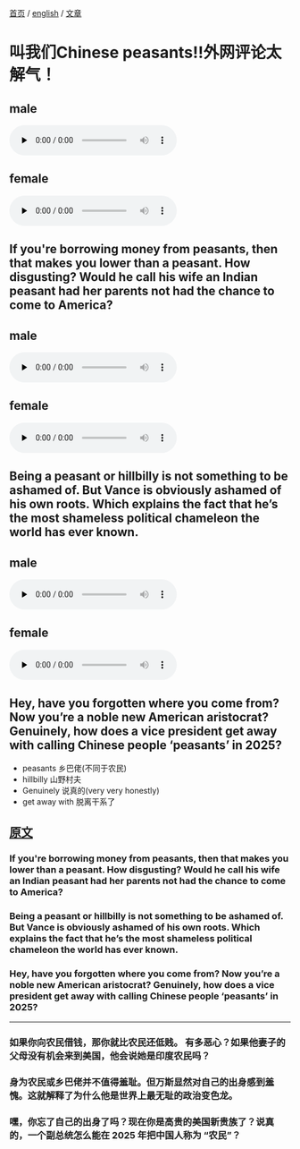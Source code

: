[首页](https://printjs.github.io/blog) / [english](https://printjs.github.io/blog/docs/english) / [文章](https://printjs.github.io/blog/docs/english/course_speak)

# 叫我们Chinese peasants‼️外网评论太解气！

## male​
<audio id="audio" controls="" preload="none">
    <source id="mp3" src="./audio_male_1.wav">
</audio>

## female
<audio id="audio" controls="" preload="none">
    <source id="mp3" src="./audio_female_1.wav">
</audio>

## If you're borrowing money from peasants, then that makes you lower than a peasant. How disgusting? Would he call his wife an Indian peasant had her parents not had the chance to come to America?
 
## male​
<audio id="audio" controls="" preload="none">
    <source id="mp3" src="./audio_male_2.wav">
</audio>

## female
<audio id="audio" controls="" preload="none">
    <source id="mp3" src="./audio_female_2.wav">
</audio>

## Being a peasant or hillbilly is not something to be ashamed of. But Vance is obviously ashamed of his own roots. Which explains the fact that he’s the most shameless political chameleon the world has ever known.
 
## male​
<audio id="audio" controls="" preload="none">
    <source id="mp3" src="./audio_male_3.wav">
</audio>

## female
<audio id="audio" controls="" preload="none">
    <source id="mp3" src="./audio_female_3.wav">
</audio>

## Hey, have you forgotten where you come from? Now you’re a noble new American aristocrat? Genuinely, how does a vice president get away with calling Chinese people ‘peasants’ in 2025?

- peasants 乡巴佬(不同于农民)
- hillbilly 山野村夫
- Genuinely 说真的(very very honestly)
- get away with 脱离干系了


## [原文](https://www.bilibili.com/video/BV12NdUYFERe?t=1.1)

### If you're borrowing money from peasants, then that makes you lower than a peasant. How disgusting? Would he call his wife an Indian peasant had her parents not had the chance to come to America?
 
### Being a peasant or hillbilly is not something to be ashamed of. But Vance is obviously ashamed of his own roots. Which explains the fact that he’s the most shameless political chameleon the world has ever known.
 
### Hey, have you forgotten where you come from? Now you’re a noble new American aristocrat? Genuinely, how does a vice president get away with calling Chinese people ‘peasants’ in 2025?

-------------

### 如果你向农民借钱，那你就比农民还低贱。 有多恶心？如果他妻子的父母没有机会来到美国，他会说她是印度农民吗？
 
### 身为农民或乡巴佬并不值得羞耻。但万斯显然对自己的出身感到羞愧。这就解释了为什么他是世界上最无耻的政治变色龙。
 
### 嘿，你忘了自己的出身了吗？现在你是高贵的美国新贵族了？说真的，一个副总统怎么能在 2025 年把中国人称为 “农民”？